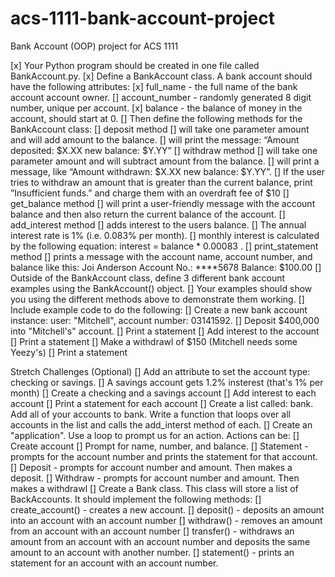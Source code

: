 # acs-1111-bank-account-project
Bank Account (OOP) project for ACS 1111

[x] Your Python program should be created in one file called BankAccount.py.
[x] Define a BankAccount class. A bank account should have the following attributes:
    [x] full_name - the full name of the bank account account owner.
    [] account_number - randomly generated 8 digit number, unique per account.
    [x] balance - the balance of money in the account, should start at 0.
[] Then define the following methods for the BankAccount class:
    [] deposit method
        [] will take one parameter amount and will add amount to the balance.
        [] will print the message: “Amount deposited: $X.XX new balance: $Y.YY”
    [] withdraw method 
        [] will take one parameter amount and will subtract amount from the balance. 
        [] will print a message, like “Amount withdrawn: $X.XX new balance: $Y.YY”.
        [] If the user tries to withdraw an amount that is greater than the current balance, print ”Insufficient funds.” and charge them with an overdraft fee of $10
    [] get_balance method
        [] will print a user-friendly message with the account balance and then also return the current balance of the account.
    [] add_interest method
        [] adds interest to the users balance.
            [] The annual interest rate is 1% (i.e. 0.083% per month).
            [] monthly interest is calculated by the following equation: interest = balance *  0.00083 .
    [] print_statement method
        [] prints a message with the account name, account number, and balance like this:
            Joi Anderson
            Account No.: ****5678
            Balance: $100.00
[] Outside of the BankAccount class, define 3 different bank account examples using the BankAccount() object.
    [] Your examples should show you using the different methods above to demonstrate them working.
[] Include example code to do the following:
    [] Create a new bank account instance: user: "Mitchell", account number: 03141592.
    [] Deposit $400,000 into "Mitchell's" account.
    [] Print a statement
    [] Add interest to the account
    [] Print a statement
    [] Make a withdrawl of $150 (Mitchell needs some Yeezy's)
    [] Print a statement

Stretch Challenges (Optional)
[] Add an attribute to set the account type: checking or savings.
[] A savings account gets 1.2% insterest (that's 1% per month)
[] Create a checking and a savings account
[] Add interest to each account
[] Print a statement for each account
[] Create a list called: bank. Add all of your accounts to bank. Write a function that loops over all accounts in the list and calls the add_interst method of each.
[] Create an "application". Use a loop to prompt us for an action. Actions can be:
    [] Create account
    [] Prompt for name, number, and balance.
    [] Statement - prompts for the account number and prints the statement for that account.
    [] Deposit - prompts for account number and amount. Then makes a deposit.
    [] Withdraw - prompts for account number and amount. Then makes a withdrawl
[] Create a Bank class. This class will store a list of BackAccounts. It should implement the following methods:
    [] create_account() - creates a new account.
    [] deposit() - deposits an amount into an account with an account number
    [] withdraw() - removes an amount from an account with an account number
    [] transfer() - withdraws an amount from an account with an account number and deposits the same amount to an account with another number.
    [] statement() - prints an statement for an account with an account number.